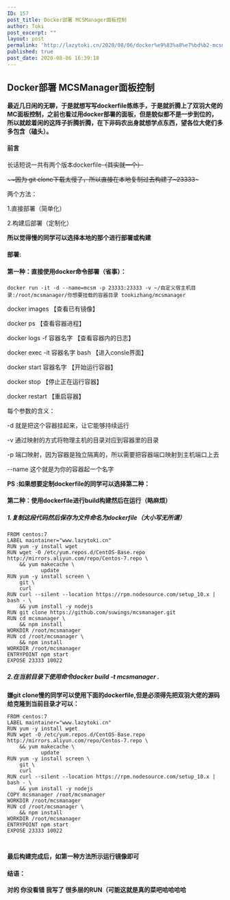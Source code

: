 ```yaml
---
ID: 157
post_title: Docker部署 MCSManager面板控制
author: Toki
post_excerpt: ""
layout: post
permalink: 'http://lazytoki.cn/2020/08/06/docker%e9%83%a8%e7%bd%b2-mcsmanager%e9%9d%a2%e6%9d%bf%e6%8e%a7%e5%88%b6/'
published: true
post_date: 2020-08-06 16:39:18
---
```

<h2>Docker部署 MCSManager面板控制</h2>

<strong>最近几日闲的无聊，于是就想写写dockerfile练练手，于是就折腾上了双羽大佬的MC面板控制，之前也看过用docker部署的面板，但是貌似都不是一步到位的，所以就趁着闲的这阵子折腾折腾，在下非码农出身就想学点东西，望各位大佬们多多包含（磕头）。</strong>

<h4>前言</h4>

长话短说一共有两个版本dockerfile<del>（其实就一个）</del>

\~~~~因为 git clone下载太慢了，所以直接在本地复制过去构建了~23333~~~

两个方法：

1.直接部署（简单化）

2.构建后部署（定制化）

<strong>所以觉得慢的同学可以选择本地的那个进行部署或构建</strong>

<h4>部署:</h4>

<h4>第一种：直接使用docker命令部署（省事）：</h4>

<pre><code class="language-shell ">docker run -it -d --name=mcsm -p 23333:23333 -v ~/自定义宿主机目录:/root/mcsmanager/你想要挂载的容器目录 tookizhang/mcsmanager
</code></pre>

docker images 【查看已有镜像】

docker ps 【查看容器进程】

docker logs -f 容器名字 【查看容器内的日志】

docker exec -it 容器名字 bash 【进入consle界面】

docker start 容器名字 【开始运行容器】

docker stop 【停止正在运行容器】

docker restart 【重启容器】

每个参数的含义：

-d 就是把这个容器挂起来，让它能够持续运行

-v 通过映射的方式将物理主机的目录对应到容器里的目录

-p 端口映射，因为容器是独立隔离的，所以需要把容器端口映射到主机端口上去

--name 这个就是为你的容器起一个名字

<strong>PS :如果想要定制dockerfile的同学可以选择第二种：</strong>

<h4>第二种：使用dockerfile进行build构建然后在运行（略麻烦）</h4>

<h5>1.复制这段代码然后保存为文件命名为dockerfile（大小写无所谓）</h5>

<pre><code class="">FROM centos:7
LABEL maintainer="www.lazytoki.cn"
RUN yum -y install wget
RUN wget -O /etc/yum.repos.d/CentOS-Base.repo http://mirrors.aliyun.com/repo/Centos-7.repo \
    &amp;&amp; yum makecache \
           update
RUN yum -y install screen \
    git \
    curl
RUN curl --silent --location https://rpm.nodesource.com/setup_10.x | bash - \
    &amp;&amp; yum install -y nodejs
RUN git clone https://github.com/suwings/mcsmanager.git
RUN cd mcsmanager \
    &amp;&amp; npm install
WORKDIR /root/mcsmanager
RUN cd /root/mcsmanager \
    &amp;&amp; npm install
WORKDIR /root/mcsmanager
ENTRYPOINT npm start
EXPOSE 23333 10022
</code></pre>

<h5>2.在当前目录下使用命令docker build -t  mcsmanager .</h5>

<strong>嫌git clone慢的同学可以使用下面的dockerfile,但是必须得先把双羽大佬的源码给克隆到当前目录才可以：</strong>

<pre><code class="">FROM centos:7
LABEL maintainer="www.lazytoki.cn"
RUN yum -y install wget
RUN wget -O /etc/yum.repos.d/CentOS-Base.repo http://mirrors.aliyun.com/repo/Centos-7.repo \
    &amp;&amp; yum makecache \
           update
RUN yum -y install screen \
    git \
    curl
RUN curl --silent --location https://rpm.nodesource.com/setup_10.x | bash - \
    &amp;&amp; yum install -y nodejs
COPY mcsmanager /root/mcsmanager 
WORKDIR /root/mcsmanager
RUN cd /root/mcsmanager \
    &amp;&amp; npm install
WORKDIR /root/mcsmanager
ENTRYPOINT npm start
EXPOSE 23333 10022


</code></pre>

<strong>最后构建完成后，如第一种方法所示运行镜像即可</strong>

<h4>结语：</h4>

<strong>对的 你没看错 我写了 很多层的RUN（可能这就是真的菜吧哈哈哈哈</strong>